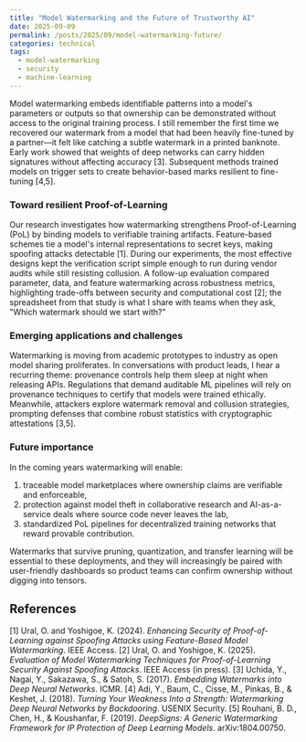 ```yaml
---
title: "Model Watermarking and the Future of Trustworthy AI"
date: 2025-09-09
permalink: /posts/2025/09/model-watermarking-future/
categories: technical
tags:
  - model-watermarking
  - security
  - machine-learning
---
```


Model watermarking embeds identifiable patterns into a model's parameters or outputs so that ownership can be demonstrated without access to the original training process. I still remember the first time we recovered our watermark from a model that had been heavily fine-tuned by a partner—it felt like catching a subtle watermark in a printed banknote. Early work showed that weights of deep networks can carry hidden signatures without affecting accuracy [3]. Subsequent methods trained models on trigger sets to create behavior-based marks resilient to fine-tuning [4,5].

### Toward resilient Proof-of-Learning

Our research investigates how watermarking strengthens Proof-of-Learning (PoL) by binding models to verifiable training artifacts. Feature-based schemes tie a model's internal representations to secret keys, making spoofing attacks detectable [1]. During our experiments, the most effective designs kept the verification script simple enough to run during vendor audits while still resisting collusion. A follow-up evaluation compared parameter, data, and feature watermarking across robustness metrics, highlighting trade-offs between security and computational cost [2]; the spreadsheet from that study is what I share with teams when they ask, "Which watermark should we start with?"

### Emerging applications and challenges

Watermarking is moving from academic prototypes to industry as open model sharing proliferates. In conversations with product leads, I hear a recurring theme: provenance controls help them sleep at night when releasing APIs. Regulations that demand auditable ML pipelines will rely on provenance techniques to certify that models were trained ethically. Meanwhile, attackers explore watermark removal and collusion strategies, prompting defenses that combine robust statistics with cryptographic attestations [3,5].

### Future importance

In the coming years watermarking will enable:

1. traceable model marketplaces where ownership claims are verifiable and enforceable,
2. protection against model theft in collaborative research and AI-as-a-service deals where source code never leaves the lab,
3. standardized PoL pipelines for decentralized training networks that reward provable contribution.

Watermarks that survive pruning, quantization, and transfer learning will be essential to these deployments, and they will increasingly be paired with user-friendly dashboards so product teams can confirm ownership without digging into tensors.

## References

[1] Ural, O. and Yoshigoe, K. (2024). *Enhancing Security of Proof-of-Learning against Spoofing Attacks using Feature-Based Model Watermarking*. IEEE Access.
[2] Ural, O. and Yoshigoe, K. (2025). *Evaluation of Model Watermarking Techniques for Proof-of-Learning Security Against Spoofing Attacks*. IEEE Access (in press).
[3] Uchida, Y., Nagai, Y., Sakazawa, S., & Satoh, S. (2017). *Embedding Watermarks into Deep Neural Networks*. ICMR.
[4] Adi, Y., Baum, C., Cisse, M., Pinkas, B., & Keshet, J. (2018). *Turning Your Weakness Into a Strength: Watermarking Deep Neural Networks by Backdooring*. USENIX Security.
[5] Rouhani, B. D., Chen, H., & Koushanfar, F. (2019). *DeepSigns: A Generic Watermarking Framework for IP Protection of Deep Learning Models*. arXiv:1804.00750.

